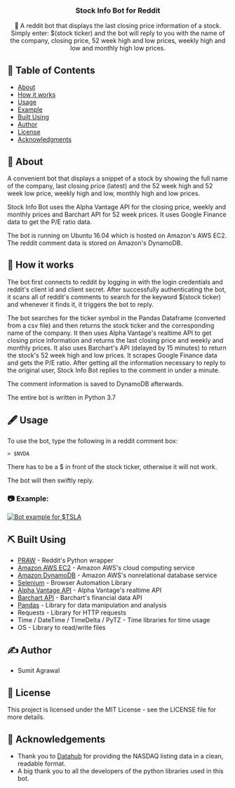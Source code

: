 <h3 align="center">Stock Info Bot for Reddit</h3>

<p align="center"> 🤖 A reddit bot that displays the last closing price information of a stock. Simply enter: $(stock ticker) and the bot will reply to you with the name of the company, closing price, 52 week high and low prices, weekly high and low and monthly high low prices.
    <br> 
</p>

## 📝 Table of Contents
+ [About](#about)
+ [How it works](#howitworks)
+ [Usage](#usage)
+ [Example](#example)
+ [Built Using](#built_using)
+ [Author](#author)
+ [License](#license)
+ [Acknowledgments](#acknowledgement)

## 🧐 About <a name = "about"></a>
A convenient bot that displays a snippet of a stock by showing the full name of the company, last closing price (latest) and the 52 week high and 52 week low price, weekly high and low, monthly high and low prices.

Stock Info Bot uses the Alpha Vantage API for the closing price, weekly and monthly prices and Barchart API for 52 week prices. It uses Google Finance data to get the P/E ratio data.

The bot is running on Ubuntu 16.04 which is hosted on Amazon's AWS EC2. The reddit comment data is stored on Amazon's DynamoDB.

## 💭 How it works <a name = "howitworks"></a>

The bot first connects to reddit by logging in with the login credentials and reddit's client id and client secret. After successfully authenticating the bot, it scans all of reddit's comments to search for the keyword $(stock ticker) and whenever it finds it, it triggers the bot to reply. 

The bot searches for the ticker symbol in the Pandas Dataframe (converted from a csv file) and then returns the stock ticker and the corresponding name of the company. It then uses Alpha Vantage's realtime API to get closing price information and returns the last closing price and weekly and monthly prices. It also uses Barchart's API (delayed by 15 minutes) to return the stock's 52 week high and low prices. It scrapes Google Finance data and gets the P/E ratio. After getting all the information necessary to reply to the original user, Stock Info Bot replies to the comment in under a minute.

The comment information is saved to DynamoDB afterwards.

The entire bot is written in Python 3.7

## 🖋️ Usage <a name = "usage"></a>

To use the bot, type the following in a reddit comment box:
```
> $NVDA
```
There has to be a $ in front of the stock ticker, otherwise it will not work.

The bot will then swiftly reply.

### 📷 Example: <a name = "example"></a>

<p align="left">
  <a href="" rel="noopener">
 <img src="https://i.imgur.com/GhM884P.png" alt="Bot example for $TSLA"></a>
</p>

## ⛏️ Built Using <a name = "built_using"></a>
+ [PRAW](https://praw.readthedocs.io/en/latest/) - Reddit's Python wrapper
+ [Amazon AWS EC2](https://aws.amazon.com/ec2/) - Amazon AWS's cloud computing service
+ [Amazon DynamoDB](https://aws.amazon.com/dynamodb/) - Amazon AWS's nonrelational database service
+ [Selenium](https://www.seleniumhq.org/) - Browser Automation Library
+ [Alpha Vantage API](https://www.alphavantage.co/) - Alpha Vantage's realtime API
+ [Barchart API](https://www.barchart.com/ondemand/api/getQuote) - Barchart's financial data API
+ [Pandas](https://pandas.pydata.org/) - Library for data manipulation and analysis
+ Requests - Library for HTTP requests
+ Time / DateTime / TimeDelta / PyTZ - Time libraries for time usage
+ OS - Library to read/write files

## ✍️ Author <a name = "author"></a>
+ Sumit Agrawal

## 📗 License <a name = "license"></a>
This project is licensed under the MIT License - see the LICENSE file for more details.

## 🎉 Acknowledgements <a name = "acknowledgement"></a>
+ Thank you to [Datahub](https://datahub.io/core/nasdaq-listings) for providing the NASDAQ listing data in a clean, readable format.
+ A big thank you to all the developers of the python libraries used in this bot.
